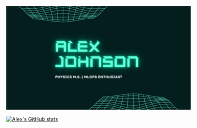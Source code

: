 <img src="https://github.com/aijphy/aijphy/blob/main/githubcover.png" alt="cover image" >


[![Alex's GitHub stats](https://github-readme-stats.vercel.app/api?username=aijphy&hide=contribs&theme=cobalt)](https://github.com/anuraghazra/github-readme-stats)

<!--
**aijphy/aijphy** is a ✨ _special_ ✨ repository because its `README.md` (this file) appears on your GitHub profile.

Here are some ideas to get you started:

- 🔭 I’m currently working on ...
- 🌱 I’m currently learning ...
- 👯 I’m looking to collaborate on ...
- 🤔 I’m looking for help with ...
- 💬 Ask me about ...
- 📫 How to reach me: ...
- 😄 Pronouns: ...
- ⚡ Fun fact: ...
-->
